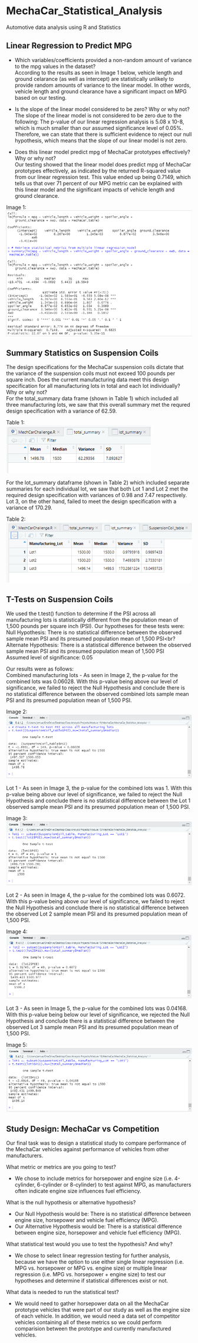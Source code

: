 # MechaCar_Statistical_Analysis
Automotive data analysis using R and Statistics

## Linear Regression to Predict MPG
- Which variables/coefficients provided a non-random amount of variance to the mpg values in the dataset?<br>
According to the results as seen in Image 1 below, vehicle length and ground celarance (as well as intercept) are statistically unlikely to provide random amounts of variance to the linear model. In other words, vehicle length and ground clearance have a significant impact on MPG based on our testing.

- Is the slope of the linear model considered to be zero? Why or why not?<br>
The slope of the linear model is not considered to be zero due to the following: The p-value of our linear regression analysis is 5.08 x 10-8, which is much smaller than our assumed significance level of 0.05%. Therefore, we can state that there is sufficient evidence to reject our null hypothesis, which means that the slope of our linear model is not zero.

- Does this linear model predict mpg of MechaCar prototypes effectively? Why or why not?<br>
Our testing showed that the linear model does predict mpg of MechaCar prototypes effectively, as indicated by the returned R-squared value from our linear regression test. This value ended up being 0.7149, which tells us that over 71 percent of our MPG metric can be explained with this linear model and the significant impacts of vehicle length and ground clearance.

Image 1:<br>
![Liner regression screenshot](https://github.com/jmueller187/MechaCar_Statistical_Analysis/blob/main/Resources/LinearRegressionOutput.png)

## Summary Statistics on Suspension Coils
The design specifications for the MechaCar suspension coils dictate that the variance of the suspension coils must not exceed 100 pounds per square inch. Does the current manufacturing data meet this design specification for all manufacturing lots in total and each lot individually? Why or why not?<br>
For the total_summary data frame (shown in Table 1) which included all three manufacturing lots, we saw that this overall summary met the requred design specification with a  variance of 62.59.<br>

Table 1:<br>
![total_summary data frame](https://github.com/jmueller187/MechaCar_Statistical_Analysis/blob/main/Resources/TotalSummaryDataFrame.png)

For the lot_summary dataframe (shown in Table 2) which included separate summaries for each individual lot, we saw that both Lot 1 and Lot 2 met the required design specification with variances of 0.98 and 7.47 respectively. Lot 3, on the other hand, failed to meet the design specification with a variance of 170.29.<br>

Table 2:<br>
![lot_summary data frame](https://github.com/jmueller187/MechaCar_Statistical_Analysis/blob/main/Resources/LotSummaryDataFrame.png)

## T-Tests on Suspension Coils
We used the t.test() function to determine if the PSI across all manufacturing lots is statistically different from the population mean of 1,500 pounds per square inch (PSI). Our hypotheses for these tests were:<br>
Null Hypothesis: There is no statistical difference between the observed sample mean PSI and its presumed population mean of 1,500 PSI<br?
Alternate Hypothesis: There is a statistical difference between the observed sample mean PSI and its presumed population mean of 1,500 PSI<br>
Assumed level of significance: 0.05

Our results were as follows:<br>
Combined manufacturing lots - As seen in Image 2, the p-value for the combined lots was 0.06028. With this p-value being above our level of significance, we failed to reject the Null Hypothesis and conclude there is no statistical difference between the observed combined lots sample mean PSI and its presumed population mean of 1,500 PSI.<br>

Image 2:<br>
![Combined lots image](https://github.com/jmueller187/MechaCar_Statistical_Analysis/blob/main/Resources/TTestTotalSummary.png)

Lot 1 - As seen in Image 3, the p-value for the combined lots was 1. With this p-value being above our level of significance, we failed to reject the Null Hypothesis and conclude there is no statistical difference between the Lot 1 observed sample mean PSI and its presumed population mean of 1,500 PSI.<br>

Image 3:<br>
![Lot 1 image](https://github.com/jmueller187/MechaCar_Statistical_Analysis/blob/main/Resources/TTestLot1Summary.png)

Lot 2 - As seen in Image 4, the p-value for the combined lots was 0.6072. With this p-value being above our level of significance, we failed to reject the Null Hypothesis and conclude there is no statistical difference between the observed Lot 2 sample mean PSI and its presumed population mean of 1,500 PSI.<br>

Image 4:<br>
![Lot 2 image](https://github.com/jmueller187/MechaCar_Statistical_Analysis/blob/main/Resources/TTestLot2Summary.png)

Lot 3 - As seen in Image 5, the p-value for the combined lots was 0.04168. With this p-value being below our level of significance, we rejected the Null Hypothesis and conclude there is a statistical difference between the observed Lot 3 sample mean PSI and its presumed population mean of 1,500 PSI.<br>

Image 5:<br>
![Lot 3 image](https://github.com/jmueller187/MechaCar_Statistical_Analysis/blob/main/Resources/TTestLot3Summary.png)

## Study Design: MechaCar vs Competition
Our final task was to design a statistical study to compare performance of the MechaCar vehicles against performance of vehicles from other manufacturers.

What metric or metrics are you going to test?
- We chose to include metrics for horsepower and engine size (i.e. 4-cylinder, 6-cylinder or 8-cylinder) to test against MPG, as manufacturers often indicate engine size influences fuel efficiency.<br>

What is the null hypothesis or alternative hypothesis?
- Our Null Hypothesis would be: There is no statistical difference between engine size, horsepower and vehicle fuel efficiency (MPG).
- Our Alternative Hypothesis would be: There is a statistical difference between engine size, horsepower and vehicle fuel efficiency (MPG).<br>

What statistical test would you use to test the hypothesis? And why?
- We chose to select linear regression testing for further analysis, because we have the option to use either single linear regression (i.e. MPG vs. horsepower or MPG vs. engine size) or multiple linear regression (i.e. MPG vs. horsepower + engine size) to test our hypotheses and determine if statistical differences exist or not.<br>

What data is needed to run the statistical test?
- We would need to gather horsepower data on all the MechaCar prototype vehicles that were part of our study as well as the engine size of each vehicle. In addition, we would need a data set of competitor vehicles containing all of these metrics so we could perform comparision between the prototype and currently manufactured vehicles.
